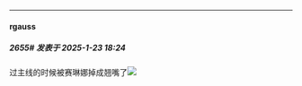 ﻿
*****

####  rgauss  
##### 2655#       发表于 2025-1-23 18:24

过主线的时候被赛琳娜掉成翘嘴了<img src="https://static.saraba1st.com/image/smiley/face2017/202.png" referrerpolicy="no-referrer">

